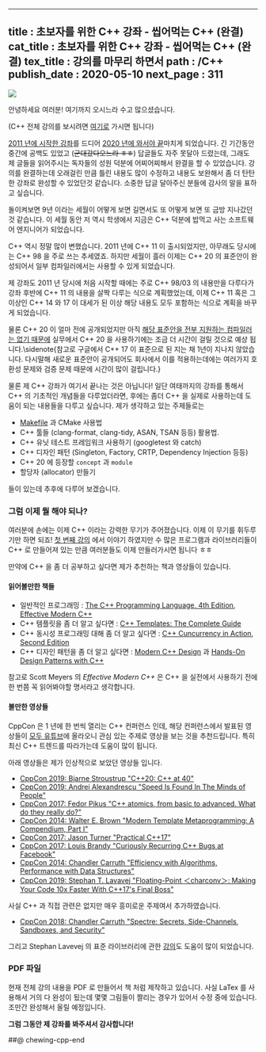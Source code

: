 -----------------
title : 초보자를 위한 C++ 강좌 - 씹어먹는 C++ (완결)
cat_title : 초보자를 위한 C++ 강좌 - 씹어먹는 C++ (완결)
tex_title : 강의를 마무리 하면서
path : /C++
publish_date : 2020-05-10
next_page : 311
-----------------

![](/img/ChewingCpplogo.png)

안녕하세요 여러분! 여기까지 오시느라 수고 많으셨습니다.

(C++ 전체 강의를 보시려면 [여기로](/135) 가시면 됩니다)

[2011 년에 시작한 강좌](/135)를 드디어 [2020 년에 와서야 끝](/310)마치게 되었습니다. 긴 기간동안 중간에 공백도 있었고 (~~군대갔다오느라 ㅎㅎ~~) 답글들도 자주 못달아 드렸는데, 그래도 제 글들을 읽어주시는 독자들의 성원 덕분에 어찌어찌해서 완결을 할 수 있었습니다. 강의를 완결하는데 오래걸린 만큼 틀린 내용도 많이 수정하고 내용도 보완해서 좀 더 탄탄한 강좌로 완성할 수 있었던것 같습니다. 소중한 답글 달아주신 분들에 감사의 말을 표하고 싶습니다.

돌이켜보면 9년 이라는 세월이 어떻게 보면 길면서도 또 어떻게 보면 또 금방 지나갔던 것 같습니다. 이 세월 동안 저 역시 학생에서 지금은 C++ 덕분에 밥먹고 사는 소프트웨어 엔지니어가 되었습니다. 

C++ 역시 정말 많이 변했습니다. 2011 년에 C++ 11 이 출시되었지만, 아무래도 당시에는 C++ 98 을 주로 쓰는 추세였죠. 하지만 세월이 흘러 이제는 C++ 20 의 표준안이 완성되어서 일부 컴파일러에서는 사용할 수 있게 되었습니다.

제 강좌도 2011 년 당시에 처음 시작할 때에는 주로 C++ 98/03 의 내용만을 다루다가 강좌 후반에 C++ 11 의 내용을 살짝 다루는 식으로 계획했었는데, 이제 C++ 11 혹은 그 이상인 C++ 14 와 17 이 대세가 된 이상 해당 내용도 모두 포함하는 식으로 계획을 바꾸게 되었습니다. 

물론 C++ 20 이 얼마 전에 공개되었지만 아직 [해당 표준안을 전부 지원하는 컴파일러는 없기 때문에](https://en.cppreference.com/w/cpp/compiler_support) 실무에서 C++ 20 을 사용하기에는 조금 더 시간이 걸릴 것으로 예상 됩니다.\sidenote{참고로 구글에서 C++ 17 이 표준으로 된 지는 채 1년이 지나지 않았습니다. 다시말해 새로운 표준안이 공개되어도 회사에서 이를 적용하는데에는 여러가지 호환성 문제와 검증 문제 때문에 시간이 많이 걸립니다.}

물론 제 C++ 강좌가 여기서 끝나는 것은 아닙니다! 일단 여태까지의 강좌를 통해서 C++ 의 기초적인 개념들을 다루었더라면, 후에는 좀더 C++ 을 실제로 사용하는데 도움이 되는 내용들을 다루고 싶습니다. 제가 생각하고 있는 주제들로는

* [Makefile](/311) 과 CMake 사용법
* C++ 툴들 (clang-format, clang-tidy, ASAN, TSAN 등등) 활용법.
* C++ 유닛 테스트 프레임워크 사용하기 (googletest 와 catch)
* C++ 디자인 패턴 (Singleton, Factory, CRTP, Dependency Injection 등등)
* C++ 20 에 등장할 `concept` 과 `module`
* 할당자 (allocator) 만들기

들이 있는데 추후에 다루어 보겠습니다. 

### 그럼 이제 뭘 해야 되나?

여러분에 손에는 이제 C++ 이라는 강력한 무기가 주어졌습니다. 이제 이 무기를 휘두루기만 하면 되죠! [첫 번째 강의](/135) 에서 이야기 하였지만 수 많은 프로그램과 라이브러리들이 C++ 로 만들어져 있는 만큼 여러분들도 이제 만들러가시면 됩니다 ㅎㅎ

만약에 C++ 을 좀 더 공부하고 싶다면 제가 추천하는 책과 영상들이 있습니다.

#### 읽어볼만한 책들

* 일반적인 프로그래밍 : [The C++ Programming Language, 4th Edition](https://www.amazon.com/C-Programming-Language-4th/dp/0321563840), [Effective Modern C++](https://www.amazon.com/Effective-Modern-Specific-Ways-Improve-ebook/dp/B00PGCMGDQ/ref=sr_1_2?dchild=1&keywords=effective+c%2B%2B&qid=1589541739&sr=8-2)
* C++ 템플릿을 좀 더 알고 싶다면 : [C++ Templates: The Complete Guide](https://www.amazon.com/Templates-Complete-Guide-David-Vandevoorde-ebook/dp/B075MJNCCH/ref=sr_1_1?dchild=1&keywords=C%2B%2B+templates&qid=1589541715&sr=8-1)
* C++ 동시성 프로그래밍 대해 좀 더 알고 싶다면 : [C++ Cuncurrency in Action, Second Edition](https://www.amazon.com/C-Concurrency-Action-Second/dp/B082MS5SZW/ref=sr_1_3?dchild=1&keywords=concurrency+c%2B%2B&qid=1589541768&sr=8-3)
* C++ 디자인 패턴을 좀 더 알고 싶다면 : [Modern C++ Design](https://www.amazon.com/Modern-Design-Programming-Patterns-Depth-ebook/dp/B00AU3JUHG/ref=sr_1_4?dchild=1&keywords=design+pattern+c%2B%2B&qid=1589541844&sr=8-4) 과 [Hands-On Design Patterns with C++](https://www.amazon.com/Hands-Design-Patterns-reusable-maintainable-ebook/dp/B07FNVYSN4/ref=sr_1_5?dchild=1&keywords=design+pattern+c%2B%2B&qid=1589541881&sr=8-5)

참고로 Scott Meyers 의 *Effective Modern C++* 은 C++ 을 실전에서 사용하기 전에 한 번쯤 꼭 읽어봐야할 명서라고 생각합니다.

#### 볼만한 영상들

CppCon 은 1 년에 한 번씩 열리는 C++ 컨퍼런스 인데, 해당 컨퍼런스에서 발표된 영상들이 [모두 유튜브](https://www.youtube.com/channel/UCMlGfpWw-RUdWX_JbLCukXg)에 올라오니 관심 있는 주제로 영상을 보는 것을 추천드립니다. 특히 최신 C++ 트렌드를 따라가는데 도움이 많이 됩니다. 

아래 영상들은 제가 인상적으로 보았던 영상들 입니다.

* [CppCon 2019: Bjarne Stroustrup "C++20: C++ at 40"](https://www.youtube.com/watch?v=u_ij0YNkFUs)
* [CppCon 2019: Andrei Alexandrescu "Speed Is Found In The Minds of People"](https://www.youtube.com/watch?v=FJJTYQYB1JQ)
* [CppCon 2017: Fedor Pikus "C++ atomics, from basic to advanced. What do they really do?"](https://www.youtube.com/watch?v=ZQFzMfHIxng)
* [CppCon 2014: Walter E. Brown "Modern Template Metaprogramming: A Compendium, Part I"](https://www.youtube.com/watch?v=Am2is2QCvxY)
* [CppCon 2017: Jason Turner "Practical C++17"](https://www.youtube.com/watch?v=nnY4e4faNp0)
* [CppCon 2017: Louis Brandy "Curiously Recurring C++ Bugs at Facebook"](https://www.youtube.com/watch?v=lkgszkPnV8g)
* [CppCon 2014: Chandler Carruth "Efficiency with Algorithms, Performance with Data Structures"](https://www.youtube.com/watch?v=fHNmRkzxHWs)
* [CppCon 2019: Stephan T. Lavavej "Floating-Point ＜charconv＞: Making Your Code 10x Faster With C++17's Final Boss"](https://www.youtube.com/watch?v=4P_kbF0EbZM)

사실 C++ 과 직접 관련은 없지만 매우 흥미로운 주제여서 추가하였습니다. 

* [CppCon 2018: Chandler Carruth "Spectre: Secrets, Side-Channels, Sandboxes, and Security"](https://www.youtube.com/watch?v=_f7O3IfIR2k)

그리고 Stephan Lavevej 의 표준 라이브러리에 관한 [강의](https://channel9.msdn.com/Series/C9-Lectures-Stephan-T-Lavavej-Standard-Template-Library-STL-/C9-Lectures-Introduction-to-STL-with-Stephan-T-Lavavej)도 도움이 많이 되었습니다.

### PDF 파일

현재 전체 강의 내용을 PDF 로 만들어서 책 처럼 제작하고 있습니다. 사실 LaTex 를 사용해서 거의 다 완성이 됬는데 몇몇 그림들이 짤리는 경우가 있어서 수정 중에 있습니다. 조만간 완성해서 올릴 예정입니다.

**그럼 그동안 제 강좌를 봐주셔서 감사합니다!**

##@ chewing-cpp-end